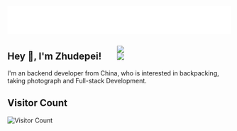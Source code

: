 <h1 align="center">
  <img src="https://raw.githubusercontent.com/zhudepei/zhudepei/master/name.svg" alt="Zhu Depei" />
</h1>

<img align="right" width="51%" src="https://github-readme-stats.vercel.app/api?username=zhudepei&theme=graywhite&show_icons=true">

<img align='right' width='51%' src="https://github-readme-stats.vercel.app/api/top-langs/?username=zhudepei&layout=compact&theme=graywhite&card_width=495">

## Hey 👋, I'm Zhudepei!

I'm an backend developer from China, who is interested in backpacking, taking photograph and Full-stack Development.
<!-- - 🔭 I’m currently working on  -->
<!-- - 🖥 backend developer -->
<!-- - 📫 How to reach me **hyekyoz at outlook.com** -->



## Visitor Count

![Visitor Count](https://profile-counter.glitch.me/zhudepei/count.svg)
